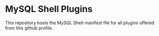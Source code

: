 # MySQL Shell Plugins

This repository hosts the MySQL Shell manifest file for all plugins offered from this github profile. 
